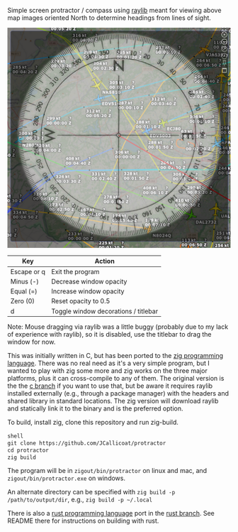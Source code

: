 Simple screen protractor / compass using [raylib](https://github.com/raysan5/raylib) meant for viewing above map images oriented North to determine headings from lines of sight.

![Screenshot](screenshot.png)

| Key         | Action                               |
| ----------- | ------------------------------------ |
| Escape or q | Exit the program                     |
| Minus (-)   | Decrease window opacity              |
| Equal (=)   | Increase window opacity              |
| Zero (0)    | Reset opacity to 0.5                 |
| d           | Toggle window decorations / titlebar |

Note: Mouse dragging via raylib was a little buggy (probably due to my lack of experience with raylib), so it is disabled, use the titlebar to drag the window for now.

This was initially written in C, but has been ported to the [zig programming language](https://ziglang.org). There was no real need as it's a very simple program, but I wanted to play with zig some more and zig works on the three major platforms, plus it can cross-compile to any of them. The original version is the the [c branch](https://github.com/JCallicoat/protractor/tree/c) if you want to use that, but be aware it requires raylib installed externally (e.g., through a package manager) with the headers and shared library in standard locations. The zig version will download raylib and statically link it to the binary and is the preferred option.

To build, install zig, clone this repository and run zig-build.

```
shell
git clone https://github.com/JCallicoat/protractor
cd protractor
zig build
```

The program will be in `zigout/bin/protractor` on linux and mac, and `zigout/bin/protractor.exe` on windows.

An alternate directory can be specified with `zig build -p /path/to/output/dir`, e.g., `zig build -p ~/.local`

There is also a [rust programming language](https://www.rust-lang.org) port in the [rust branch](https://github.com/JCallicoat/protractor/tree/rust). See README there for instructions on building with rust.
